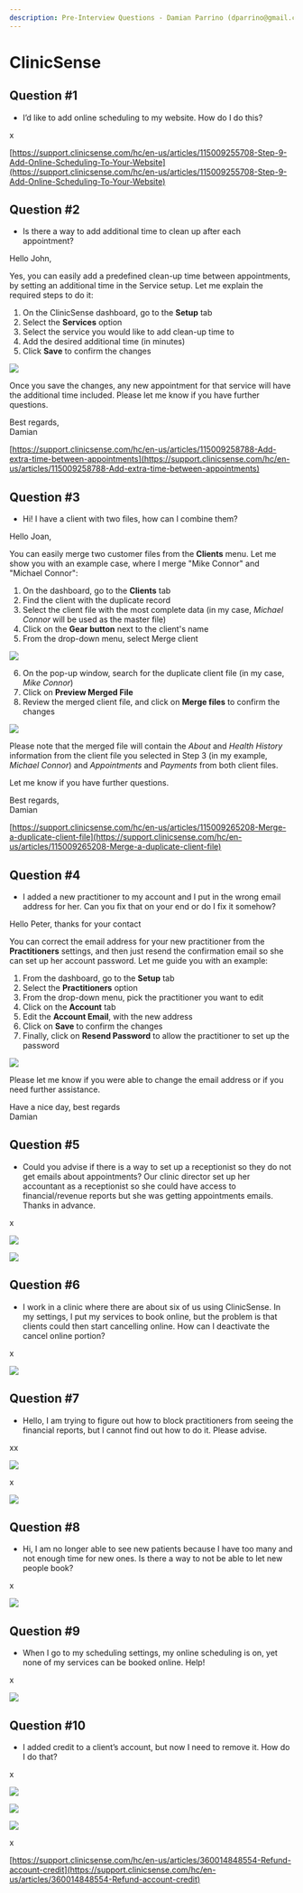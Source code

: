 ```yaml
---
description: Pre-Interview Questions - Damian Parrino (dparrino@gmail.com)
---
```


# ClinicSense

## Question \#1

* I’d like to add online scheduling to my website. How do I do this?

x

[https://support.clinicsense.com/hc/en-us/articles/115009255708-Step-9-Add-Online-Scheduling-To-Your-Website](https://support.clinicsense.com/hc/en-us/articles/115009255708-Step-9-Add-Online-Scheduling-To-Your-Website)

## Question \#2

* Is there a way to add additional time to clean up after each appointment?

Hello John,

Yes, you can easily add a predefined clean-up time between appointments, by setting an additional time in the Service setup. Let me explain the required steps to do it:

1. On the ClinicSense dashboard, go to the **Setup** tab
2. Select the **Services** option
3. Select the service you would like to add clean-up time to
4. Add the desired additional time \(in minutes\)
5. Click **Save** to confirm the changes

![](.gitbook/assets/b87eda93-bf25-4f2c-af5a-22de640d5bc9.png)

Once you save the changes, any new appointment for that service will have the additional time included. Please let me know if you have further questions.

Best regards,  
Damian

[https://support.clinicsense.com/hc/en-us/articles/115009258788-Add-extra-time-between-appointments](https://support.clinicsense.com/hc/en-us/articles/115009258788-Add-extra-time-between-appointments)

## Question \#3

* Hi! I have a client with two files, how can I combine them?

Hello Joan,

You can easily merge two customer files from the **Clients** menu. Let me show you with an example case, where I merge "Mike Connor" and "Michael Connor":

1. On the dashboard, go to the **Clients** tab
2. Find the client with the duplicate record
3. Select the client file with the most complete data \(in my case, _Michael Connor_ will be used as the master file\)
4. Click on the **Gear button** next to the client's name
5. From the drop-down menu, select Merge client

![](.gitbook/assets/feaffac1-0e45-4c6f-89d2-e835d04718c0.png)

6. On the pop-up window, search for the duplicate client file \(in my case, _Mike Connor_\)  
7. Click on **Preview Merged File**  
8. Review the merged client file, and click on **Merge files** to confirm the changes

![](.gitbook/assets/d591b1aa-d67d-46aa-b984-732c1c521e1b.png)

Please note that the merged file will contain the _About_ and _Health History_ information from the client file you selected in Step 3 \(in my example, _Michael Connor_\) and _Appointments_ and _Payments_ from both client files.

Let me know if you have further questions.

Best regards,  
Damian



[https://support.clinicsense.com/hc/en-us/articles/115009265208-Merge-a-duplicate-client-file](https://support.clinicsense.com/hc/en-us/articles/115009265208-Merge-a-duplicate-client-file)

## Question \#4

* I added a new practitioner to my account and I put in the wrong email address for her. Can you fix that on your end or do I fix it somehow?

Hello Peter, thanks for your contact

You can correct the email address for your new practitioner from the **Practitioners** settings, and then just resend the confirmation email so she can set up her account password. Let me guide you with an example:

1. From the dashboard, go to the **Setup** tab
2. Select the **Practitioners** option
3. From the drop-down menu, pick the practitioner you want to edit
4. Click on the **Account** tab
5. Edit the **Account Email**, with the new address
6. Click on **Save** to confirm the changes
7. Finally, click on **Resend Password** to allow the practitioner to set up the password

![](.gitbook/assets/4d615739-0ce1-4d8b-b713-7e98dfd59c5c.png)

Please let me know if you were able to change the email address or if you need further assistance.

Have a nice day, best regards  
Damian

## Question \#5

* Could you advise if there is a way to set up a receptionist so they do not get emails about appointments? Our clinic director set up her accountant as a receptionist so she could have access to financial/revenue reports but she was getting appointments emails. Thanks in advance.

x

![](.gitbook/assets/5174f452-3d71-466a-a594-79e2f7250721.png)

![](.gitbook/assets/0ecc3501-5a40-4664-b5f0-c05fa17c2e2e.png)

## Question \#6

* I work in a clinic where there are about six of us using ClinicSense. In my settings, I put my services to book online, but the problem is that clients could then start cancelling online. How can I deactivate the cancel online portion?

x

![](.gitbook/assets/6.png)

## Question \#7

* Hello, I am trying to figure out how to block practitioners from seeing the financial reports, but I cannot find out how to do it. Please advise.

xx

![](.gitbook/assets/7.png)

x

![](.gitbook/assets/7-1.png)

## Question \#8

* Hi, I am no longer able to see new patients because I have too many and not enough time for new ones. Is there a way to not be able to let new people book?

x

![](.gitbook/assets/8.png)

## Question \#9

* When I go to my scheduling settings, my online scheduling is on, yet none of my services can be booked online. Help!

x

![](.gitbook/assets/9.png)

## Question \#10

* I added credit to a client’s account, but now I need to remove it. How do I do that?

x

![](.gitbook/assets/10.png)

![](.gitbook/assets/10-1.png)

![](.gitbook/assets/10-2.png)

x

[https://support.clinicsense.com/hc/en-us/articles/360014848554-Refund-account-credit](https://support.clinicsense.com/hc/en-us/articles/360014848554-Refund-account-credit)

